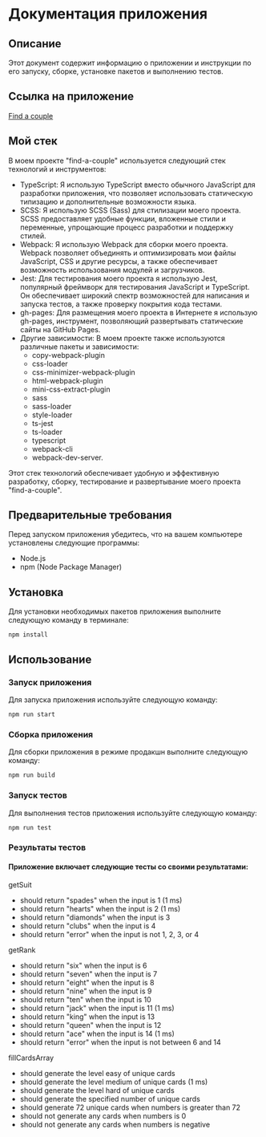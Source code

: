# Документация приложения

## Описание
Этот документ содержит информацию о приложении и инструкции по его запуску, сборке, установке пакетов и выполнению тестов.

## Ссылка на приложение
[Find a couple](komoza.github.io/cards-game/)

## Мой стек

В моем проекте "find-a-couple" используется следующий стек технологий и инструментов:

- TypeScript: Я использую TypeScript вместо обычного JavaScript для разработки приложения, что позволяет использовать статическую типизацию и дополнительные возможности языка.
- SCSS: Я использую SCSS (Sass) для стилизации моего проекта. SCSS предоставляет удобные функции, вложенные стили и переменные, упрощающие процесс разработки и поддержку стилей.
- Webpack: Я использую Webpack для сборки моего проекта. Webpack позволяет объединять и оптимизировать мои файлы JavaScript, CSS и другие ресурсы, а также обеспечивает возможность использования модулей и загрузчиков.
- Jest: Для тестирования моего проекта я использую Jest, популярный фреймворк для тестирования JavaScript и TypeScript. Он обеспечивает широкий спектр возможностей для написания и запуска тестов, а также проверку покрытия кода тестами.
- gh-pages: Для размещения моего проекта в Интернете я использую gh-pages, инструмент, позволяющий развертывать статические сайты на GitHub Pages.
- Другие зависимости: В моем проекте также используются различные пакеты и зависимости:
  - copy-webpack-plugin
  - css-loader
  - css-minimizer-webpack-plugin
  - html-webpack-plugin 
  - mini-css-extract-plugin 
  - sass
  - sass-loader
  - style-loader
  - ts-jest
  - ts-loader
  - typescript
  - webpack-cli
  - webpack-dev-server.
  
Этот стек технологий обеспечивает удобную и эффективную разработку, сборку, тестирование и развертывание моего проекта "find-a-couple".

## Предварительные требования
Перед запуском приложения убедитесь, что на вашем компьютере установлены следующие программы:

* Node.js
* npm (Node Package Manager)

## Установка

Для установки необходимых пакетов приложения выполните следующую команду в терминале:

`npm install`

## Использование

### Запуск приложения
Для запуска приложения используйте следующую команду:

`npm run start`
### Сборка приложения
Для сборки приложения в режиме продакшн выполните следующую команду:

`npm run build`
### Запуск тестов

Для выполнения тестов приложения используйте следующую команду:

`npm run test`
### Результаты тестов
#### Приложение включает следующие тесты со своими результатами:
getSuit
- should return "spades" when the input is 1 (1 ms)
- should return "hearts" when the input is 2 (1 ms)
- should return "diamonds" when the input is 3
- should return "clubs" when the input is 4
- should return "error" when the input is not 1, 2, 3, or 4
  
getRank
- should return "six" when the input is 6
- should return "seven" when the input is 7
- should return "eight" when the input is 8
- should return "nine" when the input is 9
- should return "ten" when the input is 10
- should return "jack" when the input is 11 (1 ms)
- should return "king" when the input is 13
- should return "queen" when the input is 12
- should return "ace" when the input is 14 (1 ms)
- should return "error" when the input is not between 6 and 14
  
fillCardsArray
- should generate the level easy of unique cards
- should generate the level medium of unique cards (1 ms)
- should generate the level hard of unique cards
- should generate the specified number of unique cards
- should generate 72 unique cards when numbers is greater than 72
- should not generate any cards when numbers is 0
- should not generate any cards when numbers is negative



